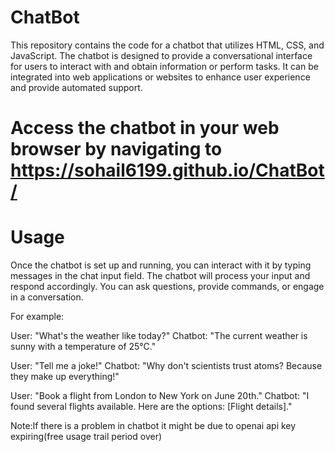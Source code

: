 # ChatBot
This repository contains the code for a chatbot that utilizes HTML, CSS, and JavaScript.
The chatbot is designed to provide a conversational interface for users to interact with and obtain information or perform tasks. 
It can be integrated into web applications or websites to enhance user experience and provide automated support.

# Access the chatbot in your web browser by navigating to  https://sohail6199.github.io/ChatBot/
# Usage
Once the chatbot is set up and running, you can interact with it by typing messages in the chat input field. The chatbot will process your input and respond accordingly. You can ask questions, provide commands, or engage in a conversation.

For example:

User: "What's the weather like today?"
Chatbot: "The current weather is sunny with a temperature of 25°C."

User: "Tell me a joke!"
Chatbot: "Why don't scientists trust atoms? Because they make up everything!"

User: "Book a flight from London to New York on June 20th."
Chatbot: "I found several flights available. Here are the options: [Flight details]."

Note:If there is a problem in chatbot it might be due to openai api key expiring(free usage trail period over)
